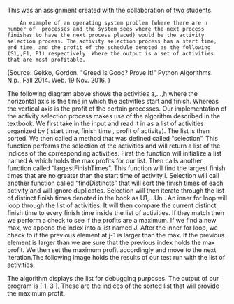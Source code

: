 
This was an assignment created with the collaboration of two students.

		An example of an operating system problem (where there are n number of  processes and the system sees where the next process finishes to have the next process placed) would be the activity selection process. The activity selection process has a start time, end time, and the profit of the schedule denoted as the following (S1,,F1, P1) respectively. Where the output is a set of activities that are most profitable.


(Source: Gekko, Gordon. "Greed Is Good? Prove It!" Python Algorithms. N.p., Fall 2014. Web. 19 Nov. 2016. )
 
The following diagram above shows the activities a,...,h where the horizontal axis is the time in which the activitIes start and finish. Whereas the vertical axis is the profit of the certain processes. 
Our implementation of the activity selection process makes use of the algorithm described in the textbook. We first take in the input and read it in as a list of activities organized by ( start time, finish time , profit of activity). The list is then sorted. We then called a method that was defined called “selection”. This function performs the selection of the activities and will return a list of the indices of the corresponding activities. First the function will initialize a list named A which holds the max profits for our list. Then calls another function called “largestFinishTimes”. This function will find the largest finish times that are no greater than the start time of activity i. Selection will call another function called “findDistincts” that will sort the finish times of each activity and will ignore duplicates. Selection will then iterate through the list of distinct finish times denoted in the book as U1,...Un . An inner for loop will loop through the list of activities. It will then compare the current distinct finish time to every finish time inside the list of activities. If they match then we perform a check to see if the profits are a maximum. If we find a new max, we append the index into a list named J. After the inner for loop, we check to if the previous element at j-1 is larger than the max. If the previous element is larger than we are sure that the previous index holds the max profit. We then set the maximum profit accordingly and move to the next iteration.The following image holds the results of our test run with the list of activities. 

 
The algorithm displays the list for debugging purposes. The output of our program is [ 1, 3 ]. These are the indices of the sorted list that will provide the maximum profit. 
